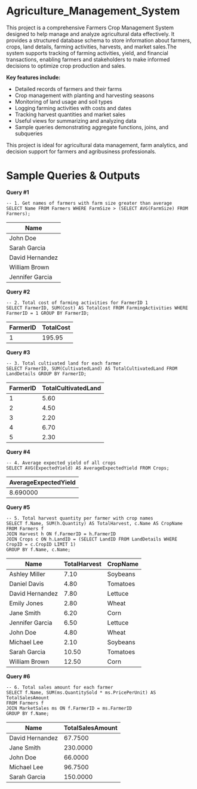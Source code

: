 # Agriculture_Management_System
This project is a comprehensive Farmers Crop Management System designed to help manage and analyze agricultural data effectively. It provides a structured database schema to store information about farmers, crops, land details, farming activities, harvests, and market sales.The system supports tracking of farming activities, yield, and financial transactions, enabling farmers and stakeholders to make informed decisions to optimize crop production and sales.

**Key features include:**
  - Detailed records of farmers and their farms
  - Crop management with planting and harvesting seasons
  - Monitoring of land usage and soil types
  - Logging farming activities with costs and dates
  - Tracking harvest quantities and market sales
  - Useful views for summarizing and analyzing data
  - Sample queries demonstrating aggregate functions, joins, and subqueries

This project is ideal for agricultural data management, farm analytics, and decision support for farmers and agribusiness professionals.

# Sample Queries & Outputs
**Query #1**

    -- 1. Get names of farmers with farm size greater than average
    SELECT Name FROM Farmers WHERE FarmSize > (SELECT AVG(FarmSize) FROM Farmers);
| Name            |
| --------------- |
| John Doe        |
| Sarah Garcia    |
| David Hernandez |
| William Brown   |
| Jennifer Garcia |

**Query #2**

    -- 2. Total cost of farming activities for FarmerID 1
    SELECT FarmerID, SUM(Cost) AS TotalCost FROM FarmingActivities WHERE FarmerID = 1 GROUP BY FarmerID;
| FarmerID | TotalCost |
| -------- | --------- |
| 1        | 195.95    |

**Query #3**

    -- 3. Total cultivated land for each farmer
    SELECT FarmerID, SUM(CultivatedLand) AS TotalCultivatedLand FROM LandDetails GROUP BY FarmerID;

| FarmerID | TotalCultivatedLand |
| -------- | ------------------- |
| 1        | 5.60                |
| 2        | 4.50                |
| 3        | 2.20                |
| 4        | 6.70                |
| 5        | 2.30                |

**Query #4**

    -- 4. Average expected yield of all crops
    SELECT AVG(ExpectedYield) AS AverageExpectedYield FROM Crops;
| AverageExpectedYield |
| -------------------- |
| 8.690000             |

**Query #5**

    -- 5. Total harvest quantity per farmer with crop names
    SELECT f.Name, SUM(h.Quantity) AS TotalHarvest, c.Name AS CropName
    FROM Farmers f
    JOIN Harvest h ON f.FarmerID = h.FarmerID
    JOIN Crops c ON h.LandID = (SELECT LandID FROM LandDetails WHERE CropID = c.CropID LIMIT 1)
    GROUP BY f.Name, c.Name;
| Name            | TotalHarvest | CropName |
| --------------- | ------------ | -------- |
| Ashley Miller   | 7.10         | Soybeans |
| Daniel Davis    | 4.80         | Tomatoes |
| David Hernandez | 7.80         | Lettuce  |
| Emily Jones     | 2.80         | Wheat    |
| Jane Smith      | 6.20         | Corn     |
| Jennifer Garcia | 6.50         | Lettuce  |
| John Doe        | 4.80         | Wheat    |
| Michael Lee     | 2.10         | Soybeans |
| Sarah Garcia    | 10.50        | Tomatoes |
| William Brown   | 12.50        | Corn     |

**Query #6**

    -- 6. Total sales amount for each farmer
    SELECT f.Name, SUM(ms.QuantitySold * ms.PricePerUnit) AS TotalSalesAmount
    FROM Farmers f
    JOIN MarketSales ms ON f.FarmerID = ms.FarmerID
    GROUP BY f.Name;
| Name            | TotalSalesAmount |
| --------------- | ---------------- |
| David Hernandez | 67.7500          |
| Jane Smith      | 230.0000         |
| John Doe        | 66.0000          |
| Michael Lee     | 96.7500          |
| Sarah Garcia    | 150.0000         |

